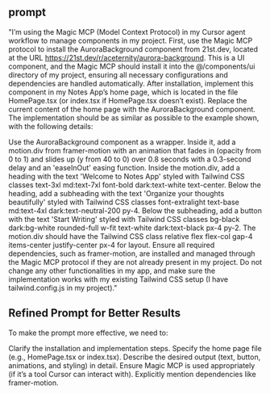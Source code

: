 ## prompt 

"I’m using the Magic MCP (Model Context Protocol) in my Cursor agent workflow to manage components in my project. First, use the Magic MCP protocol to install the AuroraBackground component from 21st.dev, located at the URL https://21st.dev/r/aceternity/aurora-background. This is a UI component, and the Magic MCP should install it into the @/components/ui directory of my project, ensuring all necessary configurations and dependencies are handled automatically. After installation, implement this component in my Notes App’s home page, which is located in the file HomePage.tsx (or index.tsx if HomePage.tsx doesn’t exist). Replace the current content of the home page with the AuroraBackground component. The implementation should be as similar as possible to the example shown, with the following details: 

Use the AuroraBackground component as a wrapper.
Inside it, add a motion.div from framer-motion with an animation that fades in (opacity from 0 to 1) and slides up (y from 40 to 0) over 0.8 seconds with a 0.3-second delay and an 'easeInOut' easing function.
Inside the motion.div, add a heading with the text 'Welcome to Notes App' styled with Tailwind CSS classes text-3xl md:text-7xl font-bold dark:text-white text-center.
Below the heading, add a subheading with the text 'Organize your thoughts beautifully' styled with Tailwind CSS classes font-extralight text-base md:text-4xl dark:text-neutral-200 py-4.
Below the subheading, add a button with the text 'Start Writing' styled with Tailwind CSS classes bg-black dark:bg-white rounded-full w-fit text-white dark:text-black px-4 py-2.
The motion.div should have the Tailwind CSS class relative flex flex-col gap-4 items-center justify-center px-4 for layout.
Ensure all required dependencies, such as framer-motion, are installed and managed through the Magic MCP protocol if they are not already present in my project. Do not change any other functionalities in my app, and make sure the implementation works with my existing Tailwind CSS setup (I have tailwind.config.js in my project)."



## Refined Prompt for Better Results
To make the prompt more effective, we need to:

Clarify the installation and implementation steps.
Specify the home page file (e.g., HomePage.tsx or index.tsx).
Describe the desired output (text, button, animations, and styling) in detail.
Ensure Magic MCP is used appropriately (if it’s a tool Cursor can interact with).
Explicitly mention dependencies like framer-motion.